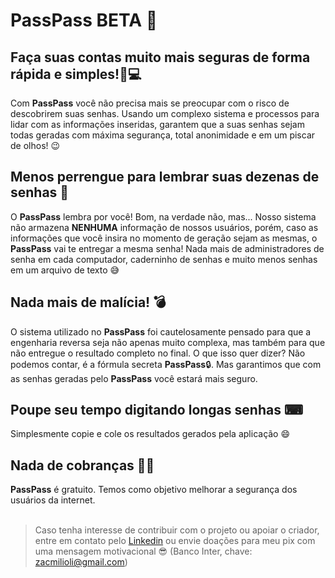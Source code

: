# PassPass BETA 🔐
<h2>Faça suas contas muito mais seguras de forma rápida e simples!📱💻</h2>
Com <strong>PassPass</strong> você não precisa mais se preocupar com o risco de descobrirem suas senhas. Usando um complexo sistema e processos para lidar com as informações inseridas, garantem que a suas senhas sejam todas geradas com máxima segurança, total anonimidade e em um piscar de olhos! 😉
<br>
<h2>Menos perrengue para lembrar suas dezenas de senhas 🤯
</h2>
O <strong>PassPass</strong> lembra por você! Bom, na verdade não, mas...
Nosso sistema não armazena <strong>NENHUMA</strong> informação de nossos usuários, porém, caso as informações que você insira no momento de geração sejam as mesmas, o <strong>PassPass</strong> vai te entregar a mesma senha! Nada mais de administradores de senha em cada computador, caderninho de senhas e muito menos senhas em um arquivo de texto 😅
<br>
<h2>Nada mais de malícia! 💣</h2>
O sistema utilizado no <strong>PassPass</strong> foi cautelosamente pensado para que a engenharia reversa seja não apenas muito complexa, mas também para que não entregue o resultado completo no final. O que isso quer dizer? Não podemos contar, é a fórmula secreta <strong>PassPass</strong>🔒. Mas garantimos que com as senhas geradas pelo <strong>PassPass</strong> você estará mais seguro.
<br>
<h2>Poupe seu tempo digitando longas senhas ⌨</h2>
Simplesmente copie e cole os resultados gerados pela aplicação 😄
<br>
<h2>Nada de cobranças 💸💸</h2>
<strong>PassPass</strong> é gratuito. Temos como objetivo melhorar a segurança dos usuários da internet.
<br><br>

>Caso tenha interesse de contribuir com o projeto ou apoiar o criador, entre em contato pelo [Linkedin](https://www.linkedin.com/in/zac-milioli/) ou envie doações para meu pix com uma mensagem motivacional 😎 (Banco Inter, chave: zacmilioli@gmail.com)
